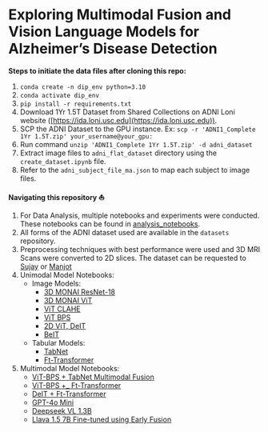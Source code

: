# Exploring Multimodal Fusion and Vision Language Models for Alzheimer’s Disease Detection

**Steps to initiate the data files after cloning this repo:**

1. `conda create -n dip_env python=3.10`
2. `conda activate dip_env`
3. `pip install -r requirements.txt`
4. Download 1Yr 1.5T Dataset from Shared Collections on ADNI Loni website ([https://ida.loni.usc.edu](https://ida.loni.usc.edu)).
5. SCP the ADNI Dataset to the GPU instance. Ex: `scp -r 'ADNI1_Complete 1Yr 1.5T.zip' your_username@your_gpu:`
6. Run command `unzip 'ADNI1_Complete 1Yr 1.5T.zip' -d adni_dataset`
7. Extract image files to `adni_flat_dataset` directory using the `create_dataset.ipynb` file.
8. Refer to the `adni_subject_file_ma.json` to map each subject to image files.

**Navigating this repository ⛵️**
1. For Data Analysis, multiple notebooks and experiments were conducted. These notebooks can be found in [analysis_notebooks](https://github.com/sujayrittikar/dip_project/tree/main/analysis_notebooks).
2. All forms of the ADNI dataset used are available in the `datasets` repository.
3. Preprocessing techniques with best performance were used and 3D MRI Scans were converted to 2D slices. The dataset can be requested to [Sujay](suj00rit20@gmail.com) or [Manjot](manjotsinghsran2001@gmail.com)
4. Unimodal Model Notebooks:
    - Image Models:
      - [3D MONAI ResNet-18](https://github.com/sujayrittikar/dip_project/blob/main/unimodal/ResNet.ipynb)
      - [3D MONAI ViT](https://github.com/sujayrittikar/dip_project/blob/main/unimodal/ViT.ipynb)
      - [ViT CLAHE](https://github.com/sujayrittikar/dip_project/blob/main/unimodal/ViT-CLAHE.ipynb)
      - [ViT BPS](https://github.com/sujayrittikar/dip_project/blob/main/unimodal/ViT-Bit_Plane_Slicing.ipynb)
      - [2D ViT, DeIT](https://github.com/sujayrittikar/dip_project/blob/main/unimodal/Uni-Modal%20and%20Multi%20Modal%20results.ipynb)
      - [BeIT](https://github.com/sujayrittikar/dip_project/blob/main/unimodal/BEIT%20Model%20Code%20for%20end%20to%20end%20training%20and%20inference)
    - Tabular Models:
      - [TabNet](https://github.com/sujayrittikar/dip_project/blob/main/unimodal/TabNet.ipynb)
      - [Ft-Transformer](https://github.com/sujayrittikar/dip_project/blob/main/unimodal/Ft-transformer.ipynb)
5. Multimodal Model Notebooks:
    - [ViT-BPS + TabNet Multimodal Fusion](https://github.com/sujayrittikar/dip_project/blob/main/multimodal/ViT-Bit_Plane_Slicing%20%2B%20Multi%20modal%20Fusion%20-%20early%20and%20mid.ipynb)
    - [ViT-BPS +_ Ft-Transformer](https://github.com/sujayrittikar/dip_project/blob/main/multimodal/ViT-BPS_FtTransformer_3D.ipynb)
    - [DeIT + Ft-Transformer](https://github.com/sujayrittikar/dip_project/blob/main/multimodal/Ft-transformer%20%2B%20Deit.ipynb)
    - [GPT-4o Mini](https://github.com/sujayrittikar/dip_project/blob/main/multimodal/gpt_4o.py)
    - [Deepseek VL 1.3B](https://github.com/sujayrittikar/dip_project/blob/main/multimodal/deepseek_vl_1_3_b.ipynb)
    - [Llava 1.5 7B Fine-tuned using Early Fusion](https://github.com/sujayrittikar/dip_project/blob/main/multimodal/llava_adni.ipynb)
